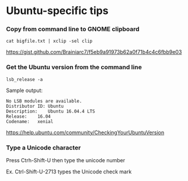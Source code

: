 # Ubuntu-specific tips

### Copy from command line to GNOME clipboard

```
cat bigfile.txt | xclip -sel clip
```

https://gist.github.com/Brainiarc7/f5eb9a91973b62a0f71b4c4c6fbb9e03

### Get the Ubuntu version from the command line

```
lsb_release -a
```

Sample output:

```
No LSB modules are available.
Distributor ID:	Ubuntu
Description:	Ubuntu 16.04.4 LTS
Release:	16.04
Codename:	xenial
```

https://help.ubuntu.com/community/CheckingYourUbuntuVersion

### Type a Unicode character

Press Ctrh-Shift-U then type the unicode number

Ex. Ctrl-Shift-U-2713 types the Unicode check mark
